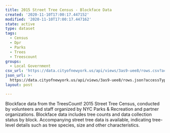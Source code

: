 ```yaml
---
title: 2015 Street Tree Census - Blockface Data
created: '2020-11-10T17:00:17.447152'
modified: '2020-11-10T17:00:17.447162'
state: active
type: dataset
tags:
  - Census
  - Dpr
  - Parks
  - Trees
  - Treescount
groups:
  - Local Government
csv_url: 'https://data.cityofnewyork.us/api/views/3as9-uee8/rows.csv?accessType=DOWNLOAD'
json_url: >-
  https://data.cityofnewyork.us/api/views/3as9-uee8/rows.json?accessType=DOWNLOAD
layout: post

---
```

Blockface data from the TreesCount! 2015 Street Tree Census, conducted by volunteers and staff organized by NYC Parks & Recreation and partner organizations. Blockface data includes tree counts and data collection status by block. Accompanying street tree data is available, indicating tree-level details such as tree species, size and other characteristics.
